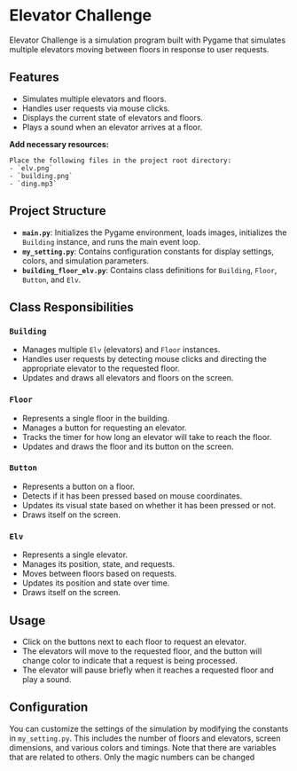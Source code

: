 # Elevator Challenge

Elevator Challenge is a simulation program built with Pygame that simulates multiple elevators moving between floors in response to user requests.

## Features

- Simulates multiple elevators and floors.
- Handles user requests via mouse clicks.
- Displays the current state of elevators and floors.
- Plays a sound when an elevator arrives at a floor.


 **Add necessary resources:**

    Place the following files in the project root directory:
    - `elv.png`
    - `building.png`
    - `ding.mp3`

## Project Structure

- **`main.py`**: Initializes the Pygame environment, loads images, initializes the `Building` instance, and runs the main event loop.
- **`my_setting.py`**: Contains configuration constants for display settings, colors, and simulation parameters.
- **`building_floor_elv.py`**: Contains class definitions for `Building`, `Floor`, `Button`, and `Elv`.

## Class Responsibilities

### `Building`
- Manages multiple `Elv` (elevators) and `Floor` instances.
- Handles user requests by detecting mouse clicks and directing the appropriate elevator to the requested floor.
- Updates and draws all elevators and floors on the screen.

### `Floor`
- Represents a single floor in the building.
- Manages a button for requesting an elevator.
- Tracks the timer for how long an elevator will take to reach the floor.
- Updates and draws the floor and its button on the screen.

### `Button`
- Represents a button on a floor.
- Detects if it has been pressed based on mouse coordinates.
- Updates its visual state based on whether it has been pressed or not.
- Draws itself on the screen.

### `Elv`
- Represents a single elevator.
- Manages its position, state, and requests.
- Moves between floors based on requests.
- Updates its position and state over time.
- Draws itself on the screen.

## Usage

- Click on the buttons next to each floor to request an elevator.
- The elevators will move to the requested floor, and the button will change color to indicate that a request is being processed.
- The elevator will pause briefly when it reaches a requested floor and play a sound.

## Configuration

You can customize the settings of the simulation by modifying the constants in `my_setting.py`. This includes the number of floors and elevators, screen dimensions, and various colors and timings. 
Note that there are variables that are related to others.
Only the magic numbers can be changed



